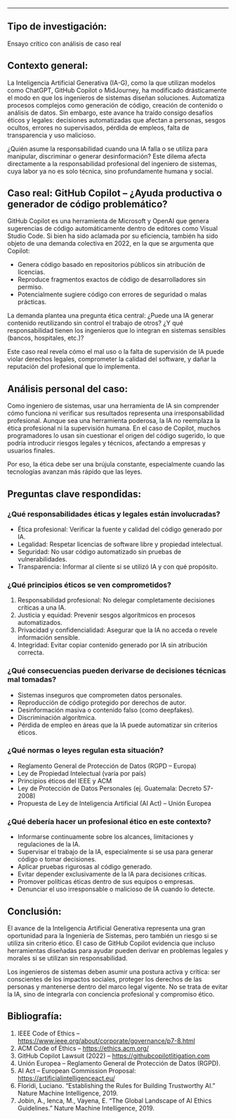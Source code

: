 <hr>


## Tipo de investigación:
Ensayo crítico con análisis de caso real

## Contexto general:

La Inteligencia Artificial Generativa (IA-G), como la que utilizan modelos como ChatGPT, GitHub Copilot o MidJourney, ha modificado drásticamente el modo en que los ingenieros de sistemas diseñan soluciones. Automatiza procesos complejos como generación de código, creación de contenido o análisis de datos. Sin embargo, este avance ha traído consigo desafíos éticos y legales: decisiones automatizadas que afectan a personas, sesgos ocultos, errores no supervisados, pérdida de empleos, falta de transparencia y uso malicioso.  
  
¿Quién asume la responsabilidad cuando una IA falla o se utiliza para manipular, discriminar o generar desinformación? Este dilema afecta directamente a la responsabilidad profesional del ingeniero de sistemas, cuya labor ya no es solo técnica, sino profundamente humana y social.

## Caso real: GitHub Copilot – ¿Ayuda productiva o generador de código problemático?

GitHub Copilot es una herramienta de Microsoft y OpenAI que genera sugerencias de código automáticamente dentro de editores como Visual Studio Code. Si bien ha sido aclamada por su eficiencia, también ha sido objeto de una demanda colectiva en 2022, en la que se argumenta que Copilot:  
- Genera código basado en repositorios públicos sin atribución de licencias.  
- Reproduce fragmentos exactos de código de desarrolladores sin permiso.  
- Potencialmente sugiere código con errores de seguridad o malas prácticas.  
  
La demanda plantea una pregunta ética central: ¿Puede una IA generar contenido reutilizando sin control el trabajo de otros? ¿Y qué responsabilidad tienen los ingenieros que lo integran en sistemas sensibles (bancos, hospitales, etc.)?  
  
Este caso real revela cómo el mal uso o la falta de supervisión de IA puede violar derechos legales, comprometer la calidad del software, y dañar la reputación del profesional que lo implementa.

## Análisis personal del caso:

Como ingeniero de sistemas, usar una herramienta de IA sin comprender cómo funciona ni verificar sus resultados representa una irresponsabilidad profesional. Aunque sea una herramienta poderosa, la IA no reemplaza la ética profesional ni la supervisión humana. En el caso de Copilot, muchos programadores lo usan sin cuestionar el origen del código sugerido, lo que podría introducir riesgos legales y técnicos, afectando a empresas y usuarios finales.  
  
Por eso, la ética debe ser una brújula constante, especialmente cuando las tecnologías avanzan más rápido que las leyes.

## Preguntas clave respondidas:

### ¿Qué responsabilidades éticas y legales están involucradas?

- Ética profesional: Verificar la fuente y calidad del código generado por IA.  
- Legalidad: Respetar licencias de software libre y propiedad intelectual.  
- Seguridad: No usar código automatizado sin pruebas de vulnerabilidades.  
- Transparencia: Informar al cliente si se utilizó IA y con qué propósito.

### ¿Qué principios éticos se ven comprometidos?

1. Responsabilidad profesional: No delegar completamente decisiones críticas a una IA.  
2. Justicia y equidad: Prevenir sesgos algorítmicos en procesos automatizados.  
3. Privacidad y confidencialidad: Asegurar que la IA no acceda o revele información sensible.  
4. Integridad: Evitar copiar contenido generado por IA sin atribución correcta.

### ¿Qué consecuencias pueden derivarse de decisiones técnicas mal tomadas?

- Sistemas inseguros que comprometen datos personales.  
- Reproducción de código protegido por derechos de autor.  
- Desinformación masiva o contenido falso (como deepfakes).  
- Discriminación algorítmica.  
- Pérdida de empleo en áreas que la IA puede automatizar sin criterios éticos.

### ¿Qué normas o leyes regulan esta situación?

- Reglamento General de Protección de Datos (RGPD – Europa)  
- Ley de Propiedad Intelectual (varía por país)  
- Principios éticos del IEEE y ACM  
- Ley de Protección de Datos Personales (ej. Guatemala: Decreto 57-2008)  
- Propuesta de Ley de Inteligencia Artificial (AI Act) – Unión Europea

### ¿Qué debería hacer un profesional ético en este contexto?

- Informarse continuamente sobre los alcances, limitaciones y regulaciones de la IA.  
- Supervisar el trabajo de la IA, especialmente si se usa para generar código o tomar decisiones.  
- Aplicar pruebas rigurosas al código generado.  
- Evitar depender exclusivamente de la IA para decisiones críticas.  
- Promover políticas éticas dentro de sus equipos o empresas.  
- Denunciar el uso irresponsable o malicioso de IA cuando lo detecte.

## Conclusión:

El avance de la Inteligencia Artificial Generativa representa una gran oportunidad para la Ingeniería de Sistemas, pero también un riesgo si se utiliza sin criterio ético. El caso de GitHub Copilot evidencia que incluso herramientas diseñadas para ayudar pueden derivar en problemas legales y morales si se utilizan sin responsabilidad.  
  
Los ingenieros de sistemas deben asumir una postura activa y crítica: ser conscientes de los impactos sociales, proteger los derechos de las personas y mantenerse dentro del marco legal vigente. No se trata de evitar la IA, sino de integrarla con conciencia profesional y compromiso ético.

## Bibliografía:

1. IEEE Code of Ethics – https://www.ieee.org/about/corporate/governance/p7-8.html  
2. ACM Code of Ethics – https://ethics.acm.org/  
3. GitHub Copilot Lawsuit (2022) – https://githubcopilotlitigation.com  
4. Unión Europea – Reglamento General de Protección de Datos (RGPD).  
5. AI Act – European Commission Proposal: https://artificialintelligenceact.eu/  
6. Floridi, Luciano. “Establishing the Rules for Building Trustworthy AI.” Nature Machine Intelligence, 2019.  
7. Jobin, A., Ienca, M., Vayena, E. “The Global Landscape of AI Ethics Guidelines.” Nature Machine Intelligence, 2019.